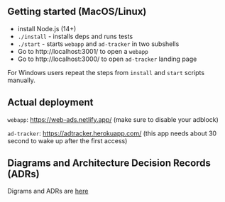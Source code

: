 ## Getting started (MacOS/Linux)

* install Node.js (14+)
* `./install` - installs deps and runs tests
* `./start` - starts `webapp` and `ad-tracker` in two subshells
* Go to http://localhost:3001/ to open a `webapp`
* Go to http://localhost:3000/ to open `ad-tracker` landing page

For Windows users repeat the steps from `install` and `start` scripts manually.


## Actual deployment

`webapp`: https://web-ads.netlify.app/ (make sure to disable your adblock)

`ad-tracker`: https://adtracker.herokuapp.com/ (this app needs about 30 second to wake up after the first access)

## Diagrams and Architecture Decision Records (ADRs)

Digrams and ADRs are [here](adr)